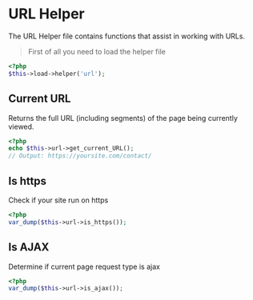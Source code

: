 # URL Helper

The URL Helper file contains functions that assist in working with URLs.

> First of all you need to load the helper file

```php
<?php
$this->load->helper('url');
```

## Current URL

Returns the full URL (including segments) of the page being currently viewed.

```php
<?php
echo $this->url->get_current_URL();
// Output: https://yoursite.com/contact/
```

## Is https

Check if your site run on https

```php
<?php
var_dump($this->url->is_https());
```

## Is AJAX

Determine if current page request type is ajax

```php
<?php
var_dump($this->url->is_ajax());
```
